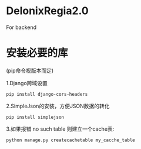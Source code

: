 # DelonixRegia2.0
For backend


# 安装必要的库
(pip命令视版本而定)

1.Django跨域设置
```
pip install django-cors-headers
```

2.SimpleJson的安装，方便JSON数据的转化

```
pip install simplejson
```

3.如果报错 no such table
则建立一个cache表:

```
python manage.py createcachetable my_cacche_table
```
